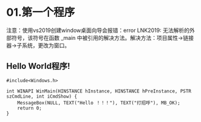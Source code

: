 # 01.第一个程序

注意：使用vs2019创建window桌面向导会报错：error LNK2019: 无法解析的外部符号，该符号在函数 _main 中被引用的解决方法。解决方法：项目属性->链接器->子系统，更改为窗口。
## Hello World程序!

```
#include<Windows.h>

int WINAPI WinMain(HINSTANCE hInstance, HINSTANCE hPreInstance, PSTR szCmdLine, int iCmdShow) {
	MessageBox(NULL, TEXT("Hello ！！！"), TEXT("打招呼"), MB_OK);
	return 0;
}
```

